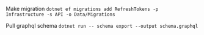 ﻿Make migration
```dotnet ef migrations add RefreshTokens -p Infrastructure -s API -o Data/Migrations```

Pull graphql schema
```dotnet run -- schema export --output schema.graphql```